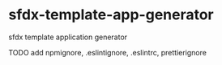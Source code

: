 # sfdx-template-app-generator
sfdx template application generator

TODO add npmignore, .eslintignore, .eslintrc, prettierignore